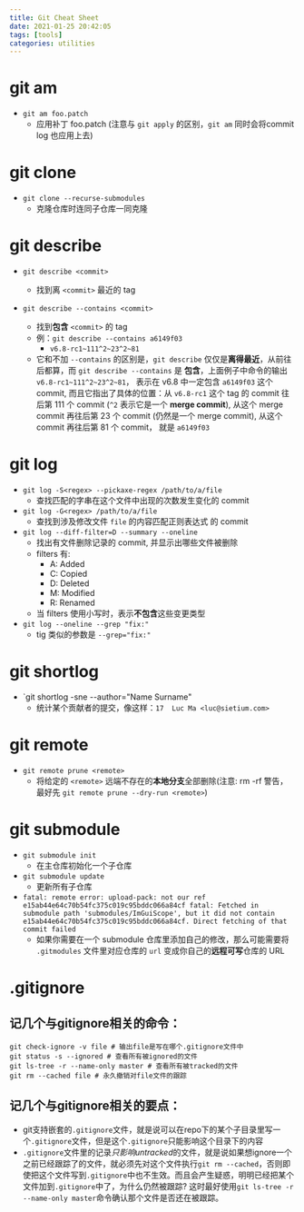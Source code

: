 ```yaml
---
title: Git Cheat Sheet
date: 2021-01-25 20:42:05
tags: [tools]
categories: utilities
---
```


# git am
- `git am foo.patch`
    - 应用补丁 foo.patch (注意与 `git apply` 的区别，`git am` 同时会将commit log 也应用上去)

<!--more-->

# git clone
- `git clone --recurse-submodules`
    - 克隆仓库时连同子仓库一同克隆

# git describe
- `git describe <commit>`
    - 找到离 `<commit>` 最近的 tag

- `git describe --contains <commit>`
    - 找到**包含** `<commit>` 的 tag
    - 例：`git describe --contains a6149f03` 
      - `v6.8-rc1~111^2~23^2~81`
    - 它和不加 `--contains` 的区别是，`git describe` 仅仅是**离得最近**，从前往后都算，而 `git describe --contains` 是 **包含**，上面例子中命令的输出 `v6.8-rc1~111^2~23^2~81`， 表示在 v6.8 中一定包含 `a6149f03` 这个 commit, 而且它指出了具体的位置：从 `v6.8-rc1` 这个 tag 的 commit 往后第 111 个 commit (`^2` 表示它是一个 **merge commit**), 从这个 merge commit 再往后第 23 个 commit (仍然是一个 merge commit), 从这个 commit 再往后第 81 个 commit， 就是 `a6149f03`

# git log
- `git log -S<regex> --pickaxe-regex /path/to/a/file`
    - 查找匹配的字串在这个文件中出现的次数发生变化的 commit
- `git log -G<regex> /path/to/a/file`
    - 查找到涉及修改文件 `file` 的内容匹配正则表达式 <regex> 的 commit
- `git log --diff-filter=D --summary --oneline`
    - 找出有文件删除记录的 commit, 并显示出哪些文件被删除
    - filters 有:
        - A: Added
        - C: Copied
        - D: Deleted
        - M: Modified
        - R: Renamed
    - 当 filters 使用小写时，表示**不包含**这些变更类型
- `git log --oneline --grep "fix:"`
    - tig 类似的参数是 `--grep="fix:"`

# git shortlog
- `git shortlog -sne --author="Name Surname"
    - 统计某个贡献者的提交，像这样：`17  Luc Ma <luc@sietium.com>`

# git remote
- `git remote prune <remote>`
    - 将给定的 `<remote>` 远端不存在的**本地分支**全部删除(注意: rm -rf 警告，最好先 `git remote prune --dry-run <remote>`)

# git submodule
- `git submodule init`
    - 在主仓库初始化一个子仓库
- `git submodule update`
    - 更新所有子仓库
- `fatal: remote error: upload-pack: not our ref e15ab44e64c70b54fc375c019c95bddc066a84cf
fatal: Fetched in submodule path 'submodules/ImGuiScope', but it did not contain e15ab44e64c70b54fc375c019c95bddc066a84cf. Direct fetching of that commit failed`
    - 如果你需要在一个 submodule 仓库里添加自己的修改，那么可能需要将 `.gitmodules` 文件里对应仓库的 `url` 变成你自己的**远程可写**仓库的 URL

# .gitignore

## 记几个与gitignore相关的命令：

```
git check-ignore -v file # 输出file是写在哪个.gitignore文件中
git status -s --ignored # 查看所有被ignored的文件
git ls-tree -r --name-only master # 查看所有被tracked的文件
git rm --cached file # 永久撤销对file文件的跟踪
```

## 记几个与gitignore相关的要点：

- git支持嵌套的`.gitignore`文件，就是说可以在repo下的某个子目录里写一个`.gitignore`文件，但是这个`.gitignore`只能影响这个目录下的内容
- `.gitignore`文件里的记录*只影响untracked*的文件，就是说如果想ignore一个之前已经跟踪了的文件，就必须先对这个文件执行`git rm --cached`，否则即使把这个文件写到`.gitignore`中也不生效。而且会产生疑惑，明明已经把某个文件加到`.gitignore`中了，为什么仍然被跟踪? 这时最好使用`git ls-tree -r --name-only master`命令确认那个文件是否还在被跟踪。
